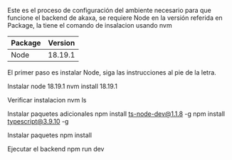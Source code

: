Este es el proceso de configuración del ambiente necesario para que funcione el backend de akaxa, se requiere Node en la versión referida en Package, la tiene el comando de insalacion usando nvm

| Package      | Version |
|--------------|---------|
| Node         | 18.19.1 |

El primer paso es instalar Node, siga las instrucciones al pie de la letra.

Instalar node 18.19.1
nvm install 18.19.1

Verificar instalacion
nvm ls

Instalar paquetes adicionales
npm install ts-node-dev@1.1.8 -g
npm install typescript@3.9.10 -g

Instalar paquetes
npm install

Ejecutar el backend
npm run dev
